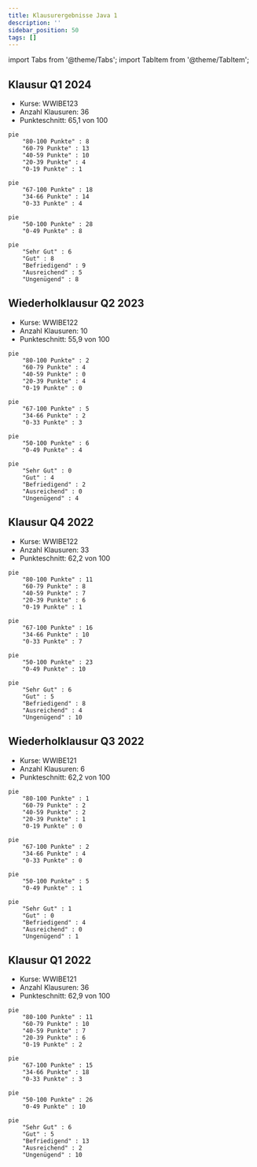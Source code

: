 ```yaml
---
title: Klausurergebnisse Java 1
description: ''
sidebar_position: 50
tags: []
---
```


import Tabs from '@theme/Tabs'; import TabItem from '@theme/TabItem';

## Klausur Q1 2024

- Kurse: WWIBE123
- Anzahl Klausuren: 36
- Punkteschnitt: 65,1 von 100

<Tabs>
  <TabItem value="points1" label="Punkteverteilung (1/5)" default>

```mermaid
pie
    "80-100 Punkte" : 8
    "60-79 Punkte" : 13
    "40-59 Punkte" : 10
    "20-39 Punkte" : 4
    "0-19 Punkte" : 1
```

  </TabItem>
  <TabItem value="points2" label="Punkteverteilung (1/3)">

```mermaid
pie
    "67-100 Punkte" : 18
    "34-66 Punkte" : 14
    "0-33 Punkte" : 4
```

  </TabItem>
  <TabItem value="points3" label="Punkteverteilung (1/2)">

```mermaid
pie
    "50-100 Punkte" : 28
    "0-49 Punkte" : 8
```

  </TabItem>
  <TabItem value="grades" label="Notenverteilung">

```mermaid
pie
    "Sehr Gut" : 6
    "Gut" : 8
    "Befriedigend" : 9
    "Ausreichend" : 5
    "Ungenügend" : 8
```

  </TabItem>
</Tabs>

## Wiederholklausur Q2 2023

- Kurse: WWIBE122
- Anzahl Klausuren: 10
- Punkteschnitt: 55,9 von 100

<Tabs>
  <TabItem value="points1" label="Punkteverteilung (1/5)" default>

```mermaid
pie
    "80-100 Punkte" : 2
    "60-79 Punkte" : 4
    "40-59 Punkte" : 0
    "20-39 Punkte" : 4
    "0-19 Punkte" : 0
```

  </TabItem>
  <TabItem value="points2" label="Punkteverteilung (1/3)">

```mermaid
pie
    "67-100 Punkte" : 5
    "34-66 Punkte" : 2
    "0-33 Punkte" : 3
```

  </TabItem>
  <TabItem value="points3" label="Punkteverteilung (1/2)">

```mermaid
pie
    "50-100 Punkte" : 6
    "0-49 Punkte" : 4
```

  </TabItem>
  <TabItem value="grades" label="Notenverteilung">

```mermaid
pie
    "Sehr Gut" : 0
    "Gut" : 4
    "Befriedigend" : 2
    "Ausreichend" : 0
    "Ungenügend" : 4
```

  </TabItem>
</Tabs>

## Klausur Q4 2022

- Kurse: WWIBE122
- Anzahl Klausuren: 33
- Punkteschnitt: 62,2 von 100

<Tabs>
  <TabItem value="points1" label="Punkteverteilung (1/5)" default>

```mermaid
pie
    "80-100 Punkte" : 11
    "60-79 Punkte" : 8
    "40-59 Punkte" : 7
    "20-39 Punkte" : 6
    "0-19 Punkte" : 1
```

  </TabItem>
  <TabItem value="points2" label="Punkteverteilung (1/3)">

```mermaid
pie
    "67-100 Punkte" : 16
    "34-66 Punkte" : 10
    "0-33 Punkte" : 7
```

  </TabItem>
  <TabItem value="points3" label="Punkteverteilung (1/2)">

```mermaid
pie
    "50-100 Punkte" : 23
    "0-49 Punkte" : 10
```

  </TabItem>
  <TabItem value="grades" label="Notenverteilung">

```mermaid
pie
    "Sehr Gut" : 6
    "Gut" : 5
    "Befriedigend" : 8
    "Ausreichend" : 4
    "Ungenügend" : 10
```

  </TabItem>
</Tabs>

## Wiederholklausur Q3 2022

- Kurse: WWIBE121
- Anzahl Klausuren: 6
- Punkteschnitt: 62,2 von 100

<Tabs>
  <TabItem value="points1" label="Punkteverteilung (1/5)" default>

```mermaid
pie
    "80-100 Punkte" : 1
    "60-79 Punkte" : 2
    "40-59 Punkte" : 2
    "20-39 Punkte" : 1
    "0-19 Punkte" : 0
```

  </TabItem>
  <TabItem value="points2" label="Punkteverteilung (1/3)">

```mermaid
pie
    "67-100 Punkte" : 2
    "34-66 Punkte" : 4
    "0-33 Punkte" : 0
```

  </TabItem>
  <TabItem value="points3" label="Punkteverteilung (1/2)">

```mermaid
pie
    "50-100 Punkte" : 5
    "0-49 Punkte" : 1
```

  </TabItem>
  <TabItem value="grades" label="Notenverteilung">

```mermaid
pie
    "Sehr Gut" : 1
    "Gut" : 0
    "Befriedigend" : 4
    "Ausreichend" : 0
    "Ungenügend" : 1
```

  </TabItem>
</Tabs>

## Klausur Q1 2022

- Kurse: WWIBE121
- Anzahl Klausuren: 36
- Punkteschnitt: 62,9 von 100

<Tabs>
  <TabItem value="points1" label="Punkteverteilung (1/5)" default>

```mermaid
pie
    "80-100 Punkte" : 11
    "60-79 Punkte" : 10
    "40-59 Punkte" : 7
    "20-39 Punkte" : 6
    "0-19 Punkte" : 2
```

  </TabItem>
  <TabItem value="points2" label="Punkteverteilung (1/3)">

```mermaid
pie
    "67-100 Punkte" : 15
    "34-66 Punkte" : 18
    "0-33 Punkte" : 3
```

  </TabItem>
  <TabItem value="points3" label="Punkteverteilung (1/2)">

```mermaid
pie
    "50-100 Punkte" : 26
    "0-49 Punkte" : 10
```

  </TabItem>
  <TabItem value="grades" label="Notenverteilung">

```mermaid
pie
    "Sehr Gut" : 6
    "Gut" : 5
    "Befriedigend" : 13
    "Ausreichend" : 2
    "Ungenügend" : 10
```

  </TabItem>
</Tabs>
